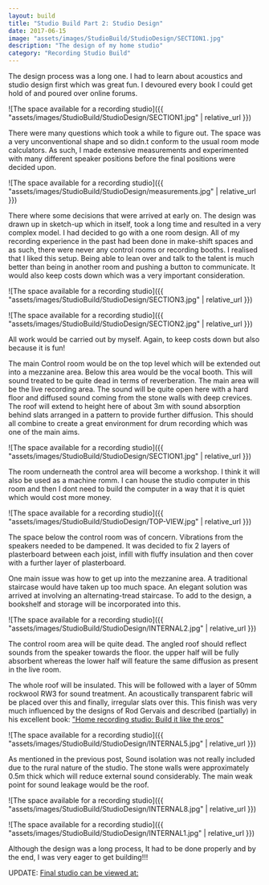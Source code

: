 ```yaml
---
layout: build
title: "Studio Build Part 2: Studio Design"
date: 2017-06-15
image: "assets/images/StudioBuild/StudioDesign/SECTION1.jpg" 
description: "The design of my home studio"
category: "Recording Studio Build"
---
```

The design process was a long one. I had to learn about acoustics and studio design first which was great fun. I devoured every book I could get hold of and poured over online forums. 

![The space available for a recording studio]({{ "assets/images/StudioBuild/StudioDesign/SECTION1.jpg" | relative_url }})

There were many questions which took a while to figure out. The space was a very unconventional shape and so didn.t conform to the usual room mode calculators. As such, I made extensive measurements and experimented with many different speaker positions before the final positions were decided upon.

![The space available for a recording studio]({{ "assets/images/StudioBuild/StudioDesign/measurements.jpg" | relative_url }})

There where some decisions that were arrived at early on. The design was drawn up in sketch-up which in itself, took a long time and resulted in a very complex model. I had decided to go with a one room design. All of my recording experience in the past had been done in make-shift spaces and as such, there were never any control rooms or recording booths. I realised that I liked this setup. Being able to lean over and talk to the talent is much better than being in another room and pushing a button to communicate. It would also keep costs down which was a very important consideration.

![The space available for a recording studio]({{ "assets/images/StudioBuild/StudioDesign/SECTION3.jpg" | relative_url }})

![The space available for a recording studio]({{ "assets/images/StudioBuild/StudioDesign/SECTION2.jpg" | relative_url }})

All work would be carried out by myself. Again, to keep costs down but also because it is fun!

The main Control room would be on the top level which will be extended out into a mezzanine area. Below this area would be the vocal booth. This will sound treated to be quite dead in terms of reverberation. The main area will be the live recording area. The sound will be quite open here with a hard floor and diffused sound coming from the stone walls with deep crevices. The roof will extend to height here of about 3m with sound absorption behind slats arranged in a pattern to provide further diffusion. This should all combine to create a great environment for drum recording which was one of the main aims.

![The space available for a recording studio]({{ "assets/images/StudioBuild/StudioDesign/SECTION1.jpg" | relative_url }})

The room underneath the control area will become a workshop. I think it will also be used as a machine romm. I can house the studio computer in this room and then I dont need to build the computer in a way that it is quiet which would cost more money.

![The space available for a recording studio]({{ "assets/images/StudioBuild/StudioDesign/TOP-VIEW.jpg" | relative_url }})

The space below the control room was of concern. Vibrations from the speakers needed to be dampened. It was decided to fix 2 layers of plasterboard between each joist, infill with fluffy insulation and then cover with a further layer of plasterboard.

One main issue was how to get up into the mezzanine area. A traditional staircase would have taken up too much space. An elegant solution was arrived at involving an alternating-tread staircase. To add to the design, a bookshelf and storage will be incorporated into this.

![The space available for a recording studio]({{ "assets/images/StudioBuild/StudioDesign/INTERNAL2.jpg" | relative_url }})

The control room area will be quite dead. The angled roof should reflect sounds from the speaker towards the floor. the upper half will be fully absorbent whereas the lower half will feature the same diffusion as present in the live room.

The whole roof will be insulated. This will be followed with a layer of 50mm rockwool RW3 for sound treatment. An acoustically transparent fabric will be placed over this and finally, irregular slats over this. This finish was very much influenced by the designs of Rod Gervais and described (partially) in his excellent book: ["Home recording studio: Build it like the pros"](https://www.amazon.co.uk/Home-Recording-Studio-Build-Like/dp/1598630342)

![The space available for a recording studio]({{ "assets/images/StudioBuild/StudioDesign/INTERNAL5.jpg" | relative_url }})

As mentioned in the previous post, Sound isolation was not really included due to the rural nature of the studio. The stone walls were approximately 0.5m thick which will reduce external sound considerably. The main weak point for sound leakage would be the roof.

![The space available for a recording studio]({{ "assets/images/StudioBuild/StudioDesign/INTERNAL8.jpg" | relative_url }})

![The space available for a recording studio]({{ "assets/images/StudioBuild/StudioDesign/INTERNAL1.jpg" | relative_url }})

Although the design was a long process, It had to be done properly and by the end, I was very eager to get building!!!

UPDATE:
[Final studio can be viewed at:](file:///C:/GitHub/studiomoomoo/index.html)

